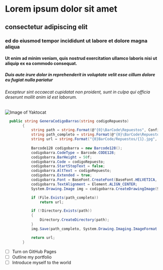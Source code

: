 # Lorem ipsum dolor sit amet
## consectetur adipiscing elit
### ed do eiusmod tempor incididunt ut labore et dolore magna aliqua
#### Ut enim ad minim veniam, quis nostrud exercitation ullamco laboris nisi ut aliquip ex ea commodo consequat.
##### Duis aute irure dolor in reprehenderit in voluptate velit esse cillum dolore eu fugiat nulla pariatur
###### Excepteur sint occaecat cupidatat non proident, sunt in culpa qui officia deserunt mollit anim id est laborum.
![Image of Yaktocat](https://octodex.github.com/images/yaktocat.png)
```C#
  public string GeneraCodigoBarras(string codigoRepuesto)
        {
            string path = string.Format(@"{0}\BarCode\Repuestos", ConfigurationManager.AppSettings["imagenes"]);
            string path_completo = string.Format(@"{0}\BarCode\Repuestos\{1}.jpg", ConfigurationManager.AppSettings["imagenes"], codigoRepuesto);
            string url = string.Format("{0}BarCode/Repuestos/{1}.jpg", ConfigurationManager.AppSettings["url_imagenes"], codigoRepuesto);
            
            Barcode128 codigobarra = new Barcode128();
            codigobarra.CodeType = Barcode.CODE128;
            codigobarra.BarHeight = 50f;
            codigobarra.Code = codigoRepuesto;
            codigobarra.StartStopText = false;
            codigobarra.AltText = codigoRepuesto;
            codigobarra.Extended = true;
            codigobarra.Font = BaseFont.CreateFont(BaseFont.HELVETICA, BaseFont.CP1252, false);
            codigobarra.TextAlignment = Element.ALIGN_CENTER;
            System.Drawing.Image img = codigobarra.CreateDrawingImage(System.Drawing.Color.Black, System.Drawing.Color.White);

            if (File.Exists(path_completo))
                return url;

            if (!Directory.Exists(path))
            {
                Directory.CreateDirectory(path);
            }
            img.Save(path_completo, System.Drawing.Imaging.ImageFormat.Jpeg);

            return url;
        }
```
- [ ] Turn on GitHub Pages
- [ ] Outline my portfolio
- [ ] Introduce myself to the world
